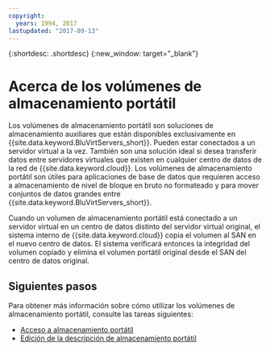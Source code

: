 ```yaml
---
copyright:
  years: 1994, 2017
lastupdated: "2017-09-13"
---
```


{:shortdesc: .shortdesc}
{:new_window: target="_blank"}

# Acerca de los volúmenes de almacenamiento portátil

Los volúmenes de almacenamiento portátil son soluciones de almacenamiento auxiliares que están disponibles exclusivamente en {{site.data.keyword.BluVirtServers_short}}. Pueden estar conectados a un servidor virtual a la vez. También son una solución ideal si desea transferir datos entre servidores virtuales que existen en cualquier centro de datos de la red de {{site.data.keyword.cloud}}. Los volúmenes de almacenamiento portátil son útiles para aplicaciones de base de datos que requieren acceso a almacenamiento de nivel de bloque en bruto no formateado y para mover conjuntos de datos grandes entre {{site.data.keyword.BluVirtServers_short}}.

Cuando un volumen de almacenamiento portátil está conectado a un servidor virtual en un centro de datos distinto del servidor virtual original, el sistema interno de {{site.data.keyword.cloud}} copia el volumen al SAN en el nuevo centro de datos. El sistema verificará entonces la integridad del volumen copiado y elimina el volumen portátil original desde el SAN del centro de datos original.

## Siguientes pasos
Para obtener más información sobre cómo utilizar los volúmenes de almacenamiento portátil, consulte las tareas siguientes:
* [Acceso a almacenamiento portátil](../storage/access-portable-storage-screen.html)
* [Edición de la descripción de almacenamiento portátil](../storage/edit-description-portable-storage-volume-psv.html)
